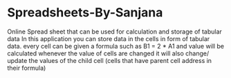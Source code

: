 # Spreadsheets-By-Sanjana
Online Spread sheet that can be used for calculation and storage of tabular data 
In this application you can store data in the cells in form of tabular data.
every cell can be given a formula such as B1 = 2 * A1 and value will be calculated
whenever the value of cells are changed it will also change/ update the values of the child cell (cells that have parent cell address in their formula)
